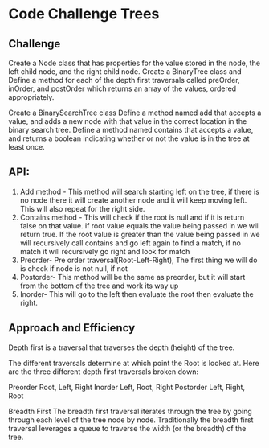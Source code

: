 # Code Challenge Trees

## Challenge

Create a Node class that has properties for the value stored in the node, the left child node, and the right child node.
Create a BinaryTree class and Define a method for each of the depth first traversals called preOrder, inOrder, and postOrder which
returns an array of the values, ordered appropriately.

Create a BinarySearchTree class
Define a method named add that accepts a value, and adds a new node with that value in the correct location in the binary search tree.
Define a method named contains that accepts a value, and returns a boolean indicating whether or not the value is in the tree at least once.

## API:

1. Add method - This method will search starting left on the tree, if there is no node there it will create another node
and it will keep moving left. This will also repeat for the right side.
2. Contains method - This will check if the root is null and if it is return false on that value. if root value
equals the value being passed in we will return true. If the root value is greater than the value being passed in we will recursively 
call contains and go left again to find a match, if no match it will recursively go right and look for match
3. Preorder- Pre order traversal(Root-Left-Right), The first thing we will do is check if node is not null, if not 
4. Postorder- This method will be the same as preorder, but it will start from the bottom of the tree and work its way up
5. Inorder- This will go to the left then evaluate the root then evaluate the right.



## Approach and Efficiency

Depth first is a traversal that traverses the depth (height) of the tree.

The different traversals determine at which point the Root is looked at. Here are the three different depth first traversals broken down:

Preorder
Root, Left, Right
Inorder
Left, Root, Right
Postorder
Left, Right, Root


Breadth First
The breadth first traversal iterates through the tree by going through each level of the tree node by node.
Traditionally the breadth first traversal leverages a queue to traverse the width (or the breadth) of the tree.
